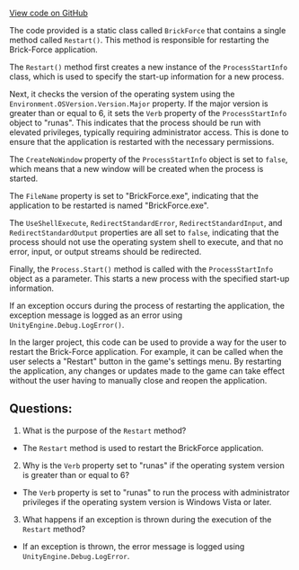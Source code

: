 [View code on GitHub](https://github.com/TieHaxJan/Brick-Force/Assembly-CSharp\BrickForce.cs)

The code provided is a static class called `BrickForce` that contains a single method called `Restart()`. This method is responsible for restarting the Brick-Force application.

The `Restart()` method first creates a new instance of the `ProcessStartInfo` class, which is used to specify the start-up information for a new process. 

Next, it checks the version of the operating system using the `Environment.OSVersion.Version.Major` property. If the major version is greater than or equal to 6, it sets the `Verb` property of the `ProcessStartInfo` object to "runas". This indicates that the process should be run with elevated privileges, typically requiring administrator access. This is done to ensure that the application is restarted with the necessary permissions.

The `CreateNoWindow` property of the `ProcessStartInfo` object is set to `false`, which means that a new window will be created when the process is started. 

The `FileName` property is set to "BrickForce.exe", indicating that the application to be restarted is named "BrickForce.exe".

The `UseShellExecute`, `RedirectStandardError`, `RedirectStandardInput`, and `RedirectStandardOutput` properties are all set to `false`, indicating that the process should not use the operating system shell to execute, and that no error, input, or output streams should be redirected.

Finally, the `Process.Start()` method is called with the `ProcessStartInfo` object as a parameter. This starts a new process with the specified start-up information.

If an exception occurs during the process of restarting the application, the exception message is logged as an error using `UnityEngine.Debug.LogError()`.

In the larger project, this code can be used to provide a way for the user to restart the Brick-Force application. For example, it can be called when the user selects a "Restart" button in the game's settings menu. By restarting the application, any changes or updates made to the game can take effect without the user having to manually close and reopen the application.
## Questions: 
 1. What is the purpose of the `Restart` method?
- The `Restart` method is used to restart the BrickForce application.

2. Why is the `Verb` property set to "runas" if the operating system version is greater than or equal to 6?
- The `Verb` property is set to "runas" to run the process with administrator privileges if the operating system version is Windows Vista or later.

3. What happens if an exception is thrown during the execution of the `Restart` method?
- If an exception is thrown, the error message is logged using `UnityEngine.Debug.LogError`.